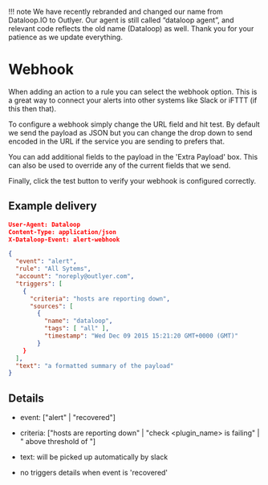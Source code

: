 !!! note
    We have recently rebranded and changed our name from Dataloop.IO to Outlyer. Our agent is still called “dataloop agent”, and relevant code reflects the old name (Dataloop) as well. Thank you for your patience as we update everything.

# Webhook

When adding an action to a rule you can select the webhook option. This is a great way to connect your alerts into other systems like Slack or iFTTT (if this then that).

To configure a webhook simply change the URL field and hit test. By default we send the payload as JSON but you can change the drop down to send encoded in the URL if the service you are sending to prefers that.

You can add additional fields to the payload in the 'Extra Payload' box. This can also be used to override any of the current fields that we send.

Finally, click the test button to verify your webhook is configured correctly.

## Example delivery 

```json
User-Agent: Dataloop
Content-Type: application/json
X-Dataloop-Event: alert-webhook

{
  "event": "alert",
  "rule": "All Sytems",
  "account": "noreply@outlyer.com",
  "triggers": [
    {
      "criteria": "hosts are reporting down",
      "sources": [
        {
          "name": "dataloop",
          "tags": [ "all" ],
          "timestamp": "Wed Dec 09 2015 15:21:20 GMT+0000 (GMT)"
        }
    }
  ],
  "text": "a formatted summary of the payload"
}
```

 
## Details 

* event: ["alert" | "recovered"]

* criteria: ["hosts are reporting down" | "check <plugin_name> is failing" | "<metric> above threshold of <threshold>"]

* text: will be picked up automatically by slack

* no triggers details when event is 'recovered'
